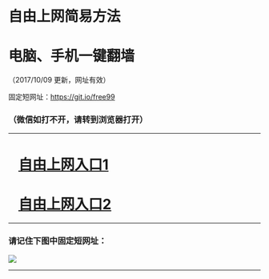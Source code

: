 ﻿# 自由上网简易方法

# 电脑、手机一键翻墙

（2017/10/09 更新，网址有效）

固定短网址：https://git.io/free99

### （微信如打不开，请转到浏览器打开）


***





# &nbsp;&nbsp; <a href="http://ft1077721000.fwq-tz-1001.info/fwqtz01.html?t=10090015016 " target="_blank">自由上网入口1</a>
# &nbsp;&nbsp; <a href="http://ft3100530112.fwq-tz-1002.info/fwqtz02.html?t=100900124057 " target="_blank">自由上网入口2</a>
***

### 请记住下图中固定短网址：

<img src="https://s3-us-west-2.amazonaws.com/fwq-1001/yjfq-20170905okok.png" /> 


***

